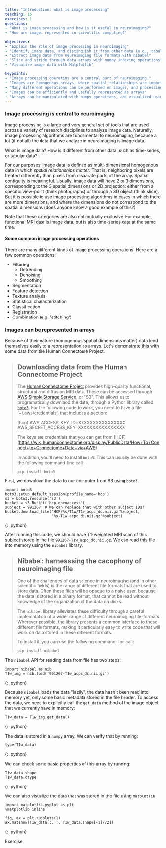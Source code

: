 ```yaml
---
title: "Introduction: what is image processing"
teaching: 15
exercises: 1
questions:
- "What is image processing and how is it useful in neuroimaging?"
- "How are images represented in scientific computing?"

objectives:
- "Explain the role of image processing in neuroimaging"
- "Identify image data, and distinguish it from other data (e.g., tabular, time-series, etc.)"
- "Extract image data from neuroimaging file formats with nibabel"
- "Slice and stride through data arrays with numpy indexing operations"
- "Visualize image data with Matplotlib"

keypoints:
- "Image processing operatins are a central part of neuroimaging."
- "Images are homogenous arrays, where spatial relationships are important"
- "Many different operations can be performed on images, and processing pipelines can be build combining them"
- "Images can be efficiently and usefully represented as arrays"
- "Arrays can be manipulated with numpy operations, and visualized using Matplotlib"
---
```


### Image processing is central to neuroimaging

Image processing is a large and very general set of tools that are used across a
variety of research disciplines to analyze image data. Naturally, image
processing algorithms are fundamental to neuroimaging, because a lot (if not
all) the data that we analyze in neuroimaging is image data.

What is image data? How is it different from other data, such as time-series,
or tabular data?

For our purposes: image data is defined as multi-dimensional homogenous data in
which *spatial relationships matter*. That is, neighboring pixels are treated
differently than pixels from disparate parts of the array. Spatial contiguity is
meaningful. Usually, image data will have 2 or 3 dimensions, corresponding to
the 3 spatial dimensions or 2D projection: either from a specific view-point
(think photographs) or through a 3D object (think slice). But it is possible to
use image processing algorithms in cases in which there are more dimensions, and
where the dimensions do not correspond to the spatial dimensions (does anyone
know a good example of this?)

Note that these categories are also not mutually exclusive. For example,
functional MRI data is image data, but is also time-series data at the same
time.

#### Some common image processing operations

There are many different kinds of image processing operations. Here are a few common operations:


- Filtering
  - Detrending
  - Denoising
  - Smoothing
- Segmentation
- Feature detection
- Texture analysis
- Statistical characterization
- Classification
- Registration
- Combination (e.g. 'stitching')


### Images can be represented in arrays

Because of their nature (homogenous/spatial dimensions matter) data lend
themselves easily to a representation as arrays. Let's demonstrate this with
some data from the Human Connectome Project.

> ## Downloading data from the Human Connectome Project
>
> The [Human Connectome Project](https://www.humanconnectome.org/) provides
> high-quality functional, structural and diffusion MRI data. These can be
> accessed through [AWS Simple Storage Service](https://aws.amazon.com/s3/),
> or "S3". This allows us to programatically downlaod the data, through a
> Python library called [`boto3`](https://github.com/boto/boto3).
> For the following code to work, you need to have a file '~/.aws/credentials',
> that includes a section:
>
>   [hcp]
>   AWS_ACCESS_KEY_ID=XXXXXXXXXXXXXXXX
>  AWS_SECRET_ACCESS_KEY=XXXXXXXXXXXXXXXX
>
> The keys are credentials that you can get from [HCP] (https://wiki.humanconnectome.org/display/PublicData/How+To+Connect+to+Connectome+Data+via+AWS)
>
> In addition, you'll need to install `boto3`. This can usually be done with the following command-line call:
>
>     pip install boto3

First, we download the data to our computer from S3 using `boto3`.

~~~
import boto3
boto3.setup_default_session(profile_name='hcp')
s3 = boto3.resource('s3')
bucket = s3.Bucket('hcp-openaccess')
subject = 991267  # We can replace that with other subject IDs!
bucket.download_file('HCP/%s/T1w/T1w_acpc_dc.nii.gz'%subject,
                     '%s-T1w_acpc_dc.nii.gz'%subject)
~~~
{: .python}

After running this code, we should have T1-weighted MRI scan of this subject
stored in the file `991267-T1w_acpc_dc.nii.gz`. We can read this file into
memory using the `nibabel` library.

> ## Nibabel: harnesssing the cacophony of neuroimaging file
>
> One of the challenges of data science in neuroimaging (and in other
> scientific fields) is the range of different file formats that are used to
> store data. Often these files will be opaque to a naive user, because the data
> is stored in a binary format, that cannot be read without knowledge of the
> organization of the data on disks.
>
> The `nibabel` library alleviates these difficulty through a careful
> implemntation of a wider range of different neuroimaging file-formats.
> Wherever possible, the library presents a common interface to these different
> file formats, making it particularly easy to write code that will work on
> data stored in these different formats.
>
> To install it, you can use the following command-line call:
>
>     pip install nibabel

The `nibabel` API for reading data from file has two steps:

~~~
import nibabel as nib
T1w_img = nib.load('991267-T1w_acpc_dc.nii.gz')
~~~
{: .python}

Because `nibabel` loads the data "lazily", the data hasn't been read into memory
yet, only some basic metadata stored in the file header. To access the data, we
need to explicitly call the `get_data` method of the image object that we
currently have in memory:

~~~
T1w_data = T1w_img.get_data()
~~~
{: .python}

The data is stored in a `numpy` array. We can verify that by running:

~~~
type(T1w_data)
~~~
{: .python}

We can check some basic properties of this array by running:

~~~
T1w_data.shape
T1w_data.dtype
~~~
{: .python}

We can also visualize the data that was stored in the file using `Matplotlib`

~~~
import matplotlib.pyplot as plt
%matplotlib inline

fig, ax = plt.subplots(1)
ax.matshow(T1w_data[:, :, T1w_data.shape[-1]//2])
~~~
{: .python}

Exercise
